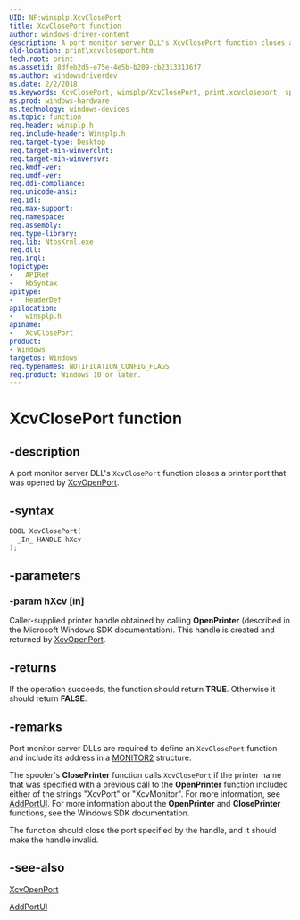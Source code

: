 ```yaml
---
UID: NF:winsplp.XcvClosePort
title: XcvClosePort function
author: windows-driver-content
description: A port monitor server DLL's XcvClosePort function closes a printer port that was opened by XcvOpenPort.
old-location: print\xcvcloseport.htm
tech.root: print
ms.assetid: 8dfeb2d5-e75e-4e5b-b209-cb23133136f7
ms.author: windowsdriverdev
ms.date: 2/2/2018
ms.keywords: XcvClosePort, winsplp/XcvClosePort, print.xcvcloseport, spoolfnc_5d0750d1-1f50-4e09-8c91-1362b2037265.xml, XcvClosePort function [Print Devices]
ms.prod: windows-hardware
ms.technology: windows-devices
ms.topic: function
req.header: winsplp.h
req.include-header: Winsplp.h
req.target-type: Desktop
req.target-min-winverclnt:
req.target-min-winversvr:
req.kmdf-ver:
req.umdf-ver:
req.ddi-compliance:
req.unicode-ansi:
req.idl:
req.max-support:
req.namespace:
req.assembly:
req.type-library:
req.lib: NtosKrnl.exe
req.dll:
req.irql:
topictype:
-	APIRef
-	kbSyntax
apitype:
-	HeaderDef
apilocation:
-	winsplp.h
apiname:
-	XcvClosePort
product:
- Windows
targetos: Windows
req.typenames: NOTIFICATION_CONFIG_FLAGS
req.product: Windows 10 or later.
---
```


# XcvClosePort function


## -description


A port monitor server DLL's <code>XcvClosePort</code> function closes a printer port that was opened by <a href="..\winsplp\nf-winsplp-xcvopenport.md">XcvOpenPort</a>.


## -syntax


```cpp
BOOL XcvClosePort(
  _In_ HANDLE hXcv
);
```


## -parameters




### -param hXcv [in]

Caller-supplied printer handle obtained by calling <b>OpenPrinter</b> (described in the Microsoft Windows SDK documentation). This handle is created and returned by <a href="..\winsplp\nf-winsplp-xcvopenport.md">XcvOpenPort</a>.


## -returns



If the operation succeeds, the function should return <b>TRUE</b>. Otherwise it should return <b>FALSE</b>.




## -remarks



Port monitor server DLLs are required to define an <code>XcvClosePort</code> function and include its address in a <a href="..\winsplp\ns-winsplp-_monitor2.md">MONITOR2</a> structure.

The spooler's <b>ClosePrinter</b> function calls <code>XcvClosePort</code> if the printer name that was specified with a previous call to the <b>OpenPrinter</b> function included either of the strings "XcvPort" or "XcvMonitor". For more information, see <a href="..\winsplp\nf-winsplp-addportui.md">AddPortUI</a>. For more information about the <b>OpenPrinter</b> and <b>ClosePrinter</b> functions, see the Windows SDK documentation.

The function should close the port specified by the handle, and it should make the handle invalid.




## -see-also

<a href="..\winsplp\nf-winsplp-xcvopenport.md">XcvOpenPort</a>



<a href="..\winsplp\nf-winsplp-addportui.md">AddPortUI</a>



 

 


